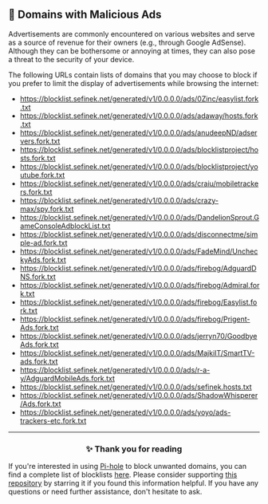 <!-- SEO DATA FOR BLOCKLIST.SEIFNEK.NET
* Title       : Domains with Malicious Ads
* Description : 
* Tags        :
* Canonical   : /viewer/info/block/Advertising
-->

## 🚫 Domains with Malicious Ads
Advertisements are commonly encountered on various websites and serve as a source of revenue for their owners (e.g., through Google AdSense).
Although they can be bothersome or annoying at times, they can also pose a threat to the security of your device.

The following URLs contain lists of domains that you may choose to block if you prefer to limit the display of advertisements while browsing the internet:
- https://blocklist.sefinek.net/generated/v1/0.0.0.0/ads/0Zinc/easylist.fork.txt
- https://blocklist.sefinek.net/generated/v1/0.0.0.0/ads/adaway/hosts.fork.txt
- https://blocklist.sefinek.net/generated/v1/0.0.0.0/ads/anudeepND/adservers.fork.txt
- https://blocklist.sefinek.net/generated/v1/0.0.0.0/ads/blocklistproject/hosts.fork.txt
- https://blocklist.sefinek.net/generated/v1/0.0.0.0/ads/blocklistproject/youtube.fork.txt
- https://blocklist.sefinek.net/generated/v1/0.0.0.0/ads/craiu/mobiletrackers.fork.txt
- https://blocklist.sefinek.net/generated/v1/0.0.0.0/ads/crazy-max/spy.fork.txt
- https://blocklist.sefinek.net/generated/v1/0.0.0.0/ads/DandelionSprout.GameConsoleAdblockList.txt
- https://blocklist.sefinek.net/generated/v1/0.0.0.0/ads/disconnectme/simple-ad.fork.txt
- https://blocklist.sefinek.net/generated/v1/0.0.0.0/ads/FadeMind/UncheckyAds.fork.txt
- https://blocklist.sefinek.net/generated/v1/0.0.0.0/ads/firebog/AdguardDNS.fork.txt
- https://blocklist.sefinek.net/generated/v1/0.0.0.0/ads/firebog/Admiral.fork.txt
- https://blocklist.sefinek.net/generated/v1/0.0.0.0/ads/firebog/Easylist.fork.txt
- https://blocklist.sefinek.net/generated/v1/0.0.0.0/ads/firebog/Prigent-Ads.fork.txt
- https://blocklist.sefinek.net/generated/v1/0.0.0.0/ads/jerryn70/GoodbyeAds.fork.txt
- https://blocklist.sefinek.net/generated/v1/0.0.0.0/ads/MajkiIT/SmartTV-ads.fork.txt
- https://blocklist.sefinek.net/generated/v1/0.0.0.0/ads/r-a-y/AdguardMobileAds.fork.txt
- https://blocklist.sefinek.net/generated/v1/0.0.0.0/ads/sefinek.hosts.txt
- https://blocklist.sefinek.net/generated/v1/0.0.0.0/ads/ShadowWhisperer/Ads.fork.txt
- https://blocklist.sefinek.net/generated/v1/0.0.0.0/ads/yoyo/ads-trackers-etc.fork.txt


<hr>
<h3 align="center">✨ Thank you for reading</h3>
If you're interested in using <a href="../What%20is%20Pi-hole.md">Pi-hole</a> to block unwanted domains, you can find a complete list of blocklists <a href="../../lists/md/Pi-hole.md">here</a>.
Please consider supporting <a href="https://github.com/sefinek24/Sefinek-Blocklist-Collection" target="_blank">this repository</a> by starring it if you found this information helpful.
If you have any questions or need further assistance, don't hesitate to ask.